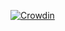 [![Crowdin](https://d322cqt584bo4o.cloudfront.net/review/localized.svg)](https://crowdin.com/project/review)
